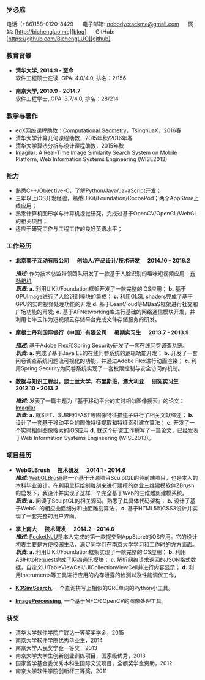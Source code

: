 ### 罗必成
电话: (+86)158-0120-8429 &nbsp;&nbsp;&nbsp;&nbsp; 电子邮箱: nobodycrackme@gmail.com &nbsp;&nbsp;&nbsp;&nbsp; 网站: [http://bichengluo.me][blog] &nbsp;&nbsp;&nbsp;&nbsp; GitHub: [https://github.com/BichengLUO][github]

### 教育背景
* **清华大学, 2014.9 - 至今**  
	软件工程硕士在读, GPA: 4.0/4.0, 排名：2/156  

* **南京大学, 2010.9 - 2014.7**  
	软件工程学士, GPA: 3.7/4.0, 排名：28/214

### 教学与著作
* edX网络课程助教：[Computational Geometry][cg]，TsinghuaX，2016春
* 清华大学计算几何课程助教，2015年秋/2016年春
* 清华大学算法分析与设计课程助教，2015年秋
* [Imagilar][imagilar]: A Real-Time Image Similarity Search System on Mobile Platform, Web Information Systems Engineering (WISE2013)

### 能力

*   熟悉C++/Objective-C，了解Python/Java/JavaScript开发；
*   三年以上iOS开发经验，熟悉UIKit/Foundation/CocoaPod；两个AppStore上线应用；
*   熟悉计算机图形学与计算机视觉研究，完成过基于OpenCV/OpenGL/WebGL的相关项目；
*   适应于研究工作与工程工作的良好英语水平；

### 工作经历

*   **北京栗子互动有限公司 &nbsp;&nbsp;&nbsp;&nbsp; 创始人/产品设计/技术研发 &nbsp;&nbsp;&nbsp;&nbsp; 2014.10 - 2016.2**

    ***描述***: 作为技术总监带领团队研发了一款基于人脸识别的趣味短视频应用：[有劲相机][parocam]  
    ***职责***: **a.** 利用UIKit/Foundation框架开发了一款完整的iOS应用； **b.** 基于GPUImage进行了人脸识别模块的集成； **c.** 利用GLSL shaders完成了基于GPU的实时视频处理功能的开发 **d.** 基于LeanCloud等MBaaS框架进行社交和广场功能的开发; **e.** 基于AFNetworking库进行基础的网络通信模块开发，并利用七牛云作为短视频云存储平台完成文件存储服务的研发。

*   **摩根士丹利国际银行（中国）有限公司 &nbsp;&nbsp;&nbsp;&nbsp; 暑期实习生 &nbsp;&nbsp;&nbsp;&nbsp; 2013.7 - 2013.9**

    ***描述***: 基于Adobe Flex和Spring Security研发了一套在线问卷调查系统。  
    ***职责***: **a.** 完成了基于Java EE的在线问卷系统的逻辑功能开发； **b.** 开发了一套问卷调查系统问题流可视化的功能，并通过Adobe Flex进行动画渲染； **c.** 利用Spring Security为问卷系统实现了一套权限控制与安全访问的机制。

*   **数据与知识工程组，昆士兰大学，布里斯班，澳大利亚 &nbsp;&nbsp;&nbsp;&nbsp; 研究实习生 &nbsp;&nbsp;&nbsp;&nbsp; 2012.10 - 2013.2**

    ***描述***: 发表了一篇主题为『基于移动平台的实时相似图像搜索』的论文：[Imagilar][imagilar]  
    ***职责***: **a.** 就SIFT、SURF和FAST等图像特征描述子进行了相关文献综述； **b.** 设计了一套基于移动平台的图像特征提取和特征索引建立算法； **c.** 开发了一个实时相似图像搜索的iOS应用 **d.** 就这个研究工作撰写了一篇论文，已经发表于Web Information Systems Engineering (WISE2013)。

### 项目经历

*   **WebGLBrush &nbsp;&nbsp;&nbsp;&nbsp; 技术研发 &nbsp;&nbsp;&nbsp;&nbsp; 2014.1 - 2014.6**  
***描述***: [WebGLBrush][webglbrush]是一个基于开源项目SculptGL的纯前端项目，也是本人的本科毕业设计。在利用鼠标绘制雕刻来进行建模的商业三维建模软件ZBrush的启发下，我设计并实现了这样一个完全基于Web的三维雕刻建模系统。  
***职责***: **a.** 阅读了SculptGL的相关源码，熟悉了其具体代码架构； **b.** 设计了基于WebGL的相应曲面细分和曲面雕刻算法； **c.** 基于HTML5和CSS3设计并实现了一套完整的用户界面。

*   **掌上南大 &nbsp;&nbsp;&nbsp;&nbsp; 技术研发 &nbsp;&nbsp;&nbsp;&nbsp; 2014.2 - 2014.6**  
***描述***: [PocketNJU][pocketnju]是本人完成的第一款提交到AppStore的iOS应用。它的设计初衷主要是方便校园生活，满足同学们在南京大学学习和工作时的方方面面。   
***职责***: **a.** 利用UIKit/Foundation框架实现了一款完整的iOS应用； **b.** 利用ASIHttpRequest完成了网络通讯模块； **c.** 解析网络请求返回的JSON格式数据，自定义UITableViewCell/UICollectionViewCell并进行内容显示； **d.** 利用Instruments等工具进行应用的内存泄露的检测以及性能调优工作，
* **[K3SimSearch][k3simsearch]**, 一个查询拼写上相似的GRE单词的Python小工具。
* **[ImageProcessing][imageprocessing]**, 一个基于MFC和OpenCV的图像处理工具。

### 获奖

* 清华大学软件学院广联达一等奖奖学金，2015
* 南京大学软件学院优秀毕业生，2014
* 南京大学人民奖学金一等奖，2013
* 南京大学大学生创新创业训练项目，国家级优秀，2013
* 国家留学基金委优秀本科生国际交流项目，全额奖学金资助，2012
* 南京大学软件学院创新杯三等奖，2011

[blog]:http://bichengluo.me
[github]:https://github.com/BichengLUO
[cg]:https://www.edx.org/course/computational-geometry-gis-cad-other-tsinghuax-70240183x
[blog@github]: https://github.com/BichengLUO/bichengluo.github.io
[parocam]:https://itunes.apple.com/cn/app/you-jin-tie-zui-shuo-duan/id971725907
[imagilar]:http://link.springer.com/chapter/10.1007%2F978-3-642-41154-0_47
[imageprocessing]:https://github.com/BichengLUO/ImageProcessing
[bukacracker]:https://github.com/BichengLUO/BukaCracker
[pocketnju]:https://itunes.apple.com/us/app/zhang-shang-nan-da/id814490033
[planarsight]:https://github.com/BichengLUO/PlanarSight
[webglbrush]:http://webglbrush.sinaapp.com/
[k3simsearch]:http://github.com/BichengLUO/K3SimSearch